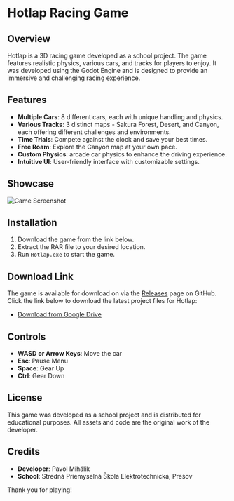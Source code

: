 
# Hotlap Racing Game

## Overview

Hotlap is a 3D racing game developed as a school project. The game features realistic physics, various cars, and tracks for players to enjoy. It was developed using the Godot Engine and is designed to provide an immersive and challenging racing experience.

## Features

- **Multiple Cars**: 8 different cars, each with unique handling and physics.
- **Various Tracks**: 3 distinct maps - Sakura Forest, Desert, and Canyon, each offering different challenges and environments.
- **Time Trials**: Compete against the clock and save your best times.
- **Free Roam**: Explore the Canyon map at your own pace.
- **Custom Physics**: arcade car physics to enhance the driving experience.
- **Intuitive UI**: User-friendly interface with customizable settings.

## Showcase

![Game Screenshot](HotlapShowcase.gif)

## Installation

1. Download the game from the link below.
2. Extract the RAR file to your desired location.
3. Run `Hotlap.exe` to start the game.

## Download Link

The game is available for download on via the [Releases](https://github.com/YYYYOINKER/Hotlap/releases/tag/v1.0.0) page on GitHub. Click the link below to download the latest project files for Hotlap:

- [Download from Google Drive](https://drive.google.com/drive/folders/1WII1iQwYpoXBmZjtb4LYicSXd1cuu8x6?usp=drive_link)

## Controls

- **WASD or Arrow Keys**: Move the car
- **Esc**: Pause Menu
- **Space**: Gear Up
- **Ctrl**: Gear Down

## License

This game was developed as a school project and is distributed for educational purposes. All assets and code are the original work of the developer.

## Credits

- **Developer**: Pavol Mihálik
- **School**: Stredná Priemyselná Škola Elektrotechnická, Prešov

Thank you for playing!
